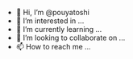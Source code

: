 - 👋 Hi, I’m @pouyatoshi
- 👀 I’m interested in ...
- 🌱 I’m currently learning ...
- 💞️ I’m looking to collaborate on ...
- 📫 How to reach me ...

<!---
pouyatoshi/pouyatoshi is a ✨ special ✨ repository because its `README.md` (this file) appears on your GitHub profile.
You can click the Preview link to take a look at your changes.
--->

